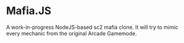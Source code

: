# Mafia.JS
A work-in-progress NodeJS-based sc2 mafia clone. It will try to mimic every mechanic from the original Arcade Gamemode.
